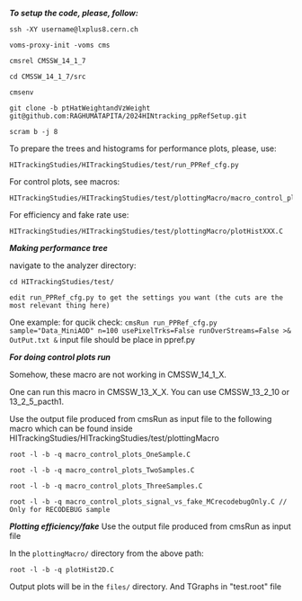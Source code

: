 ***To setup the code, please, follow:***
```
ssh -XY username@lxplus8.cern.ch

voms-proxy-init -voms cms

cmsrel CMSSW_14_1_7

cd CMSSW_14_1_7/src

cmsenv

git clone -b ptHatWeightandVzWeight git@github.com:RAGHUMATAPITA/2024HINtracking_ppRefSetup.git

scram b -j 8
```

To prepare the trees and histograms for performance plots, please, use:
```
HITrackingStudies/HITrackingStudies/test/run_PPRef_cfg.py
```

For control plots, see macros:
```
HITrackingStudies/HITrackingStudies/test/plottingMacro/macro_control_plots_XXX.C
```

For efficiency and fake rate use:
```
HITrackingStudies/HITrackingStudies/test/plottingMacro/plotHistXXX.C
```

***Making performance tree***

navigate to the analyzer directory:
```
cd HITrackingStudies/test/

edit run_PPRef_cfg.py to get the settings you want (the cuts are the most relevant thing here)
```

One example:
for qucik check: `cmsRun run_PPRef_cfg.py sample="Data_MiniAOD" n=100 usePixelTrks=False runOverStreams=False >& OutPut.txt &`
input file should be place in ppref.py

***For doing control plots run***

Somehow, these macro are not working in CMSSW_14_1_X. 

One can run this macro in CMSSW_13_X_X. You can use CMSSW_13_2_10 or 13_2_5_pacth1.

Use the output file produced from cmsRun as input file to the following macro which can be found inside HITrackingStudies/HITrackingStudies/test/plottingMacro
```
root -l -b -q macro_control_plots_OneSample.C

root -l -b -q macro_control_plots_TwoSamples.C

root -l -b -q macro_control_plots_ThreeSamples.C

root -l -b -q macro_control_plots_signal_vs_fake_MCrecodebugOnly.C // Only for RECODEBUG sample
```
***Plotting efficiency/fake***
Use the output file produced from cmsRun as input file

In the `plottingMacro/` directory from the above path:

`root -l -b -q plotHist2D.C`

Output plots will be in the `files/` directory. And TGraphs in "test.root" file
